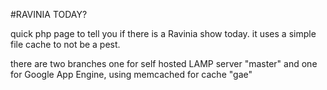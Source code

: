 #RAVINIA TODAY?


quick php page to tell you if there is a Ravinia show today.
it uses a simple file cache to not be a pest.


there are two branches one for self hosted LAMP server "master" and one for Google App Engine, using memcached for cache "gae"